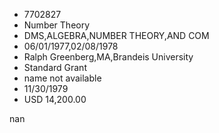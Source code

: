 
* 7702827
* Number Theory
* DMS,ALGEBRA,NUMBER THEORY,AND COM
* 06/01/1977,02/08/1978
* Ralph Greenberg,MA,Brandeis University
* Standard Grant
*   name not available
* 11/30/1979
* USD 14,200.00

nan
